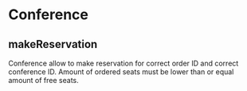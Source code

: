 # Conference

## makeReservation

Conference allow to make reservation for correct order ID and correct conference ID. Amount of ordered seats must be lower than or equal amount of free seats.